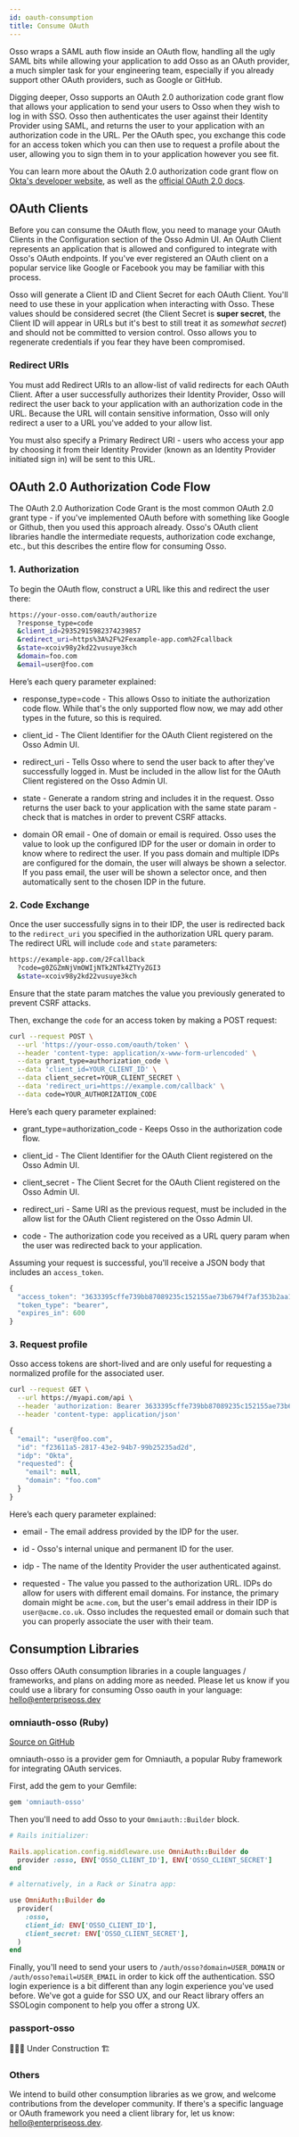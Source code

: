```yaml
---
id: oauth-consumption
title: Consume OAuth
---
```


Osso wraps a SAML auth flow inside an OAuth flow, handling all the ugly SAML bits while allowing your application to add Osso as an OAuth provider, a much simpler task for your engineering team, especially if you already support other OAuth providers, such as Google or GitHub.

Digging deeper, Osso supports an OAuth 2.0 authorization code grant flow that allows your application to send your users to Osso when they wish to log in with SSO. Osso then authenticates the user against their Identity Provider using SAML, and returns the user to your application with an authorization code in the URL. Per the OAuth spec, you exchange this code for an access token which you can then use to request a profile about the user, allowing you to sign them in to your application however you see fit.

You can learn more about the OAuth 2.0 authorization code grant flow on [Okta's developer website](https://developer.okta.com/blog/2018/04/10/oauth-authorization-code-grant-type), as well as the [official OAuth 2.0 docs](https://oauth.net/2/grant-types/authorization-code/).

## OAuth Clients

Before you can consume the OAuth flow, you need to manage your OAuth Clients in the Configuration section of the Osso Admin UI. An OAuth Client represents an application that is allowed and configured to integrate with Osso's OAuth endpoints. If you've ever registered an OAuth client on a popular service like Google or Facebook you may be familiar with this process.

Osso will generate a Client ID and Client Secret for each OAuth Client. You'll need to use these in your application when interacting with Osso. These values should be considered secret (the Client Secret is **super secret**, the Client ID will appear in URLs but it's best to still treat it as _somewhat secret_) and should not be committed to version control. Osso allows you to regenerate credentials if you fear they have been compromised.

### Redirect URIs

You must add Redirect URIs to an allow-list of valid redirects for each OAuth Client. After a user successfully authorizes their Identity Provider, Osso will redirect the user back to your application with an authorization code in the URL. Because the URL will contain sensitive information, Osso will only redirect a user to a URL you've added to your allow list.

You must also specify a Primary Redirect URI - users who access your app by choosing it from their Identity Provider (known as an Identity Provider initiated sign in) will be sent to this URL.

## OAuth 2.0 Authorization Code Flow

The OAuth 2.0 Authorization Code Grant is the most common OAuth 2.0 grant type - if you've implemented OAuth before with something like Google or Github, then you used this approach already. Osso's OAuth client libraries handle the intermediate requests, authorization code exchange, etc., but this describes the entire flow for consuming Osso.

### 1. Authorization

To begin the OAuth flow, construct a URL like this and redirect the user there:

```bash
https://your-osso.com/oauth/authorize
  ?response_type=code
  &client_id=29352915982374239857
  &redirect_uri=https%3A%2F%2Fexample-app.com%2Fcallback
  &state=xcoiv98y2kd22vusuye3kch
  &domain=foo.com
  &email=user@foo.com
```

Here’s each query parameter explained:

- response_type=code - This allows Osso to initiate the authorization code flow. While that's the only supported flow now, we may add other types in the future, so this is required.

- client_id - The Client Identifier for the OAuth Client registered on the Osso Admin UI.

- redirect_uri - Tells Osso where to send the user back to after they've successfully logged in. Must be included in the allow list for the OAuth Client registered on the Osso Admin UI.

- state - Generate a random string and includes it in the request. Osso returns the user back to your application with the same state param - check that is matches in order to prevent CSRF attacks.

- domain OR email - One of domain or email is required. Osso uses the value to look up the configured IDP for the user or domain in order to know where to redirect the user. If you pass domain and multiple IDPs are configured for the domain, the user will always be shown a selector. If you pass email, the user will be shown a selector once, and then automatically sent to the chosen IDP in the future.

### 2. Code Exchange

Once the user successfully signs in to their IDP, the user is redirected back to the `redirect_uri` you specified in the authorization URL query param. The redirect URL will include `code` and `state` parameters:

```bash
https://example-app.com/2Fcallback
  ?code=g0ZGZmNjVmOWIjNTk2NTk4ZTYyZGI3
  &state=xcoiv98y2kd22vusuye3kch
```

Ensure that the state param matches the value you previously generated to prevent CSRF attacks.

Then, exchange the `code` for an access token by making a POST request:

```bash
curl --request POST \
  --url 'https://your-osso.com/oauth/token' \
  --header 'content-type: application/x-www-form-urlencoded' \
  --data grant_type=authorization_code \
  --data 'client_id=YOUR_CLIENT_ID' \
  --data client_secret=YOUR_CLIENT_SECRET \
  --data 'redirect_uri=https://example.com/callback' \
  --data code=YOUR_AUTHORIZATION_CODE
```

Here’s each query parameter explained:

- grant_type=authorization_code - Keeps Osso in the authorization code flow.

- client_id - The Client Identifier for the OAuth Client registered on the Osso Admin UI.

- client_secret - The Client Secret for the OAuth Client registered on the Osso Admin UI.

- redirect_uri - Same URI as the previous request, must be included in the allow list for the OAuth Client registered on the Osso Admin UI.

- code - The authorization code you received as a URL query param when the user was redirected back to your application.

Assuming your request is successful, you'll receive a JSON body that includes an `access_token`.

```javascript
{
  "access_token": "3633395cffe739bb87089235c152155ae73b6794f7af353b2aa189aeeacee1ec",
  "token_type": "bearer",
  "expires_in": 600
}
```

### 3. Request profile

Osso access tokens are short-lived and are only useful for requesting a normalized profile for the associated user.

```bash
curl --request GET \
  --url https://myapi.com/api \
  --header 'authorization: Bearer 3633395cffe739bb87089235c152155ae73b6794f7af353b2aa189aeeacee1ec' \
  --header 'content-type: application/json'
```

```javascript
{
  "email": "user@foo.com",
  "id": "f23611a5-2817-43e2-94b7-99b25235ad2d",
  "idp": "Okta",
  "requested": {
    "email": null,
    "domain": "foo.com"
  }
}
```

Here’s each query parameter explained:

- email - The email address provided by the IDP for the user.

- id - Osso's internal unique and permanent ID for the user.

- idp - The name of the Identity Provider the user authenticated against.

- requested - The value you passed to the authorization URL. IDPs do allow for users with different email domains. For instance, the primary domain might be `acme.com`, but the user's email address in their IDP is `user@acme.co.uk`. Osso includes the requested email or domain such that you can properly associate the user with their team.

## Consumption Libraries

Osso offers OAuth consumption libraries in a couple languages / frameworks, and plans on adding more as needed. Please let us know if you could use a library for consuming Osso oauth in your language: <a href="mailto:hello@enterpriseoss.dev" target="_blank">hello@enterpriseoss.dev</a>

### omniauth-osso (Ruby)

<a href="https://github.com/enterprise-oss/omniauth-osso" target="_blank">Source on GitHub</a>

omniauth-osso is a provider gem for Omniauth, a popular Ruby framework for integrating OAuth services.

First, add the gem to your Gemfile:

```ruby
gem 'omniauth-osso'
```

Then you'll need to add Osso to your `Omniauth::Builder` block.

```ruby
# Rails initializer:

Rails.application.config.middleware.use OmniAuth::Builder do
  provider :osso, ENV['OSSO_CLIENT_ID'], ENV['OSSO_CLIENT_SECRET']
end

# alternatively, in a Rack or Sinatra app:

use OmniAuth::Builder do
  provider(
    :osso,
    client_id: ENV['OSSO_CLIENT_ID'],
    client_secret: ENV['OSSO_CLIENT_SECRET'],
  )
end

```

Finally, you'll need to send your users to `/auth/osso?domain=USER_DOMAIN` or `/auth/osso?email=USER_EMAIL` in order to kick off the authentication. SSO login experience is a bit different than any login experience you've used before. We've got a guide for SSO UX, and our React library offers an SSOLogin component to help you offer a strong UX.

### passport-osso

👷🏽‍♀️ Under Construction 🏗

### Others

We intend to build other consumption libraries as we grow, and welcome contributions from the developer community. If there's a specific language or OAuth framework you need a client library for, let us know: <a href="mailto:hello@enterpriseoss.dev" target="_blank">hello@enterpriseoss.dev</a>.